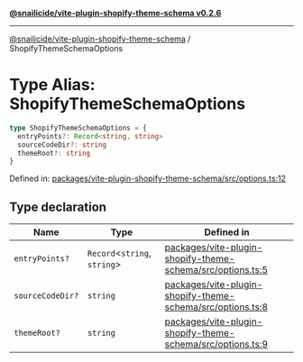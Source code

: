 [**@snailicide/vite-plugin-shopify-theme-schema v0.2.6**](../README.md)

---

[@snailicide/vite-plugin-shopify-theme-schema](../README.md) /
ShopifyThemeSchemaOptions

# Type Alias: ShopifyThemeSchemaOptions

```ts
type ShopifyThemeSchemaOptions = {
  entryPoints?: Record<string, string>
  sourceCodeDir?: string
  themeRoot?: string
}
```

Defined in:
[packages/vite-plugin-shopify-theme-schema/src/options.ts:12](https://github.com/gbtunney/snailicide-monorepo/blob/master/packages/vite-plugin-shopify-theme-schema/src/options.ts#L12)

## Type declaration

| Name                                        | Type                         | Defined in                                                                                                                                                                            |
| ------------------------------------------- | ---------------------------- | ------------------------------------------------------------------------------------------------------------------------------------------------------------------------------------- |
| <a id="entrypoints"></a> `entryPoints?`     | `Record`<`string`, `string`> | [packages/vite-plugin-shopify-theme-schema/src/options.ts:5](https://github.com/gbtunney/snailicide-monorepo/blob/master/packages/vite-plugin-shopify-theme-schema/src/options.ts#L5) |
| <a id="sourcecodedir"></a> `sourceCodeDir?` | `string`                     | [packages/vite-plugin-shopify-theme-schema/src/options.ts:8](https://github.com/gbtunney/snailicide-monorepo/blob/master/packages/vite-plugin-shopify-theme-schema/src/options.ts#L8) |
| <a id="themeroot"></a> `themeRoot?`         | `string`                     | [packages/vite-plugin-shopify-theme-schema/src/options.ts:9](https://github.com/gbtunney/snailicide-monorepo/blob/master/packages/vite-plugin-shopify-theme-schema/src/options.ts#L9) |
